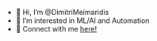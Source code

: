 - 👋 Hi, I’m @DimitriMeimaridis
- 👀 I’m interested in ML/AI and Automation
- 🔗 Connect with me [here!]()

<!---
DimitriMeimaridis/DimitriMeimaridis is a ✨ special ✨ repository because its `README.md` (this file) appears on your GitHub profile.
You can click the Preview link to take a look at your changes.

- 🌱 I’m currently a student at Drexel University
--->
